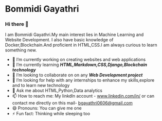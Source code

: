# Bommidi Gayathri #

### Hi there 👋

I am Bommidi Gayathri.My main interest lies in Machine Learning and Website Development. I also have basic knowledge of Docker,Blockchain.And proficient in HTML,CSS.I am always curious to learn something new.


- 🔭 I’m currently working on creating websites and web applications
- 🌱 I’m currently learning ***HTML,Markdown,CSS,Django,Blockchain technology***
- 👯 I’m looking to collaborate on on any ***Web Development project***
- 🤔 I’m looking for help with any internships to enhance my skills,explore and to learn new technology
- 💬 Ask me about HTML,Python,Data analytics
- 📫 How to reach me: My linkdln account - www.linkedin.com/in/ or can contact me directly on this mail- bgayathri0606@gmail.com
- 😄 Pronouns: You can give me one
- ⚡ Fun fact: Thinking while sleeping too

